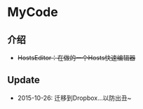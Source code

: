 MyCode
======

## 介绍

- ~~HostsEditor：在做的一个Hosts快速编辑器~~

## Update
- 2015-10-26: 迁移到Dropbox...以防出丑~
